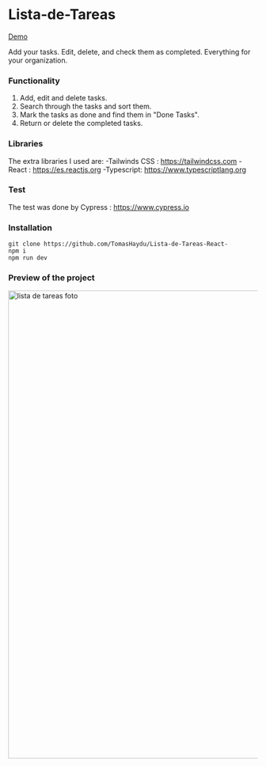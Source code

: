 # Lista-de-Tareas

[Demo](https://tranquil-mousse-c94962.netlify.app)

Add your tasks. Edit, delete, and check them as completed. Everything for your organization.

### Functionality
1. Add, edit and delete tasks.
2. Search through the tasks and sort them.
3. Mark the tasks as done and find them in "Done Tasks".
4. Return or delete the completed tasks.

### Libraries

The extra libraries I used are: -Tailwinds CSS : https://tailwindcss.com -React : https://es.reactjs.org -Typescript: https://www.typescriptlang.org

### Test
The test was done by Cypress : https://www.cypress.io

### Installation

	git clone https://github.com/TomasHaydu/Lista-de-Tareas-React-
	npm i
	npm run dev

### Preview of the project

<img width="946" alt="lista de tareas foto" src="https://user-images.githubusercontent.com/103974880/218334818-04e7d62e-fea0-4d81-80a5-fcc7252ab200.png">

